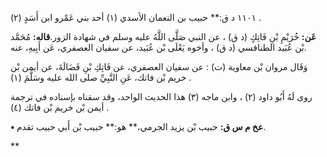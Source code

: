 ١١٠١ د ق:** حبيب بن النعمان الأسدي (١) أحد بني عَمْرو ابن أَسَدٍ (٢) .

**عَن:** خُرَيْمِ بْنِ فَاتِكٍ (د ق) ، عن النبي صَلَّى اللَّهُ عليه وسلم في شهادة الزور.**قاله:** مُحَمَّد بْن عُبَيد الطنافسي (د ق) ، وأخوه يَعْلَى بْن عُبَيد، عن سفيان العصفري، عَن أَبِيهِ، عنه.

وَقَال مروان بْن معاوية (ت) : عن سفيان العصفري، عن فَاتِكِ بْنِ فَضَالَةَ، عن أيمن بْن خريم بْن فاتك، عَنِ النَّبِيِّ صلى الله عليه وسَلَّمَ (١) .

روى لَهُ أَبُو داود (٢) ، وابن ماجه (٣) هذا الحديث الواحد، وقد سقناه بإسناده في ترجمة أيمن بْن خريم بْن فاتك (٤) .

**• عخ م س ق:** حبيب بْن يزيد الجرمي،** هو:** حبيب بْن أَبي حبيب تقدم.

**